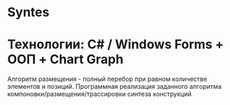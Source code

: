 # Syntes
# Технологии: C# / Windows Forms + ООП + Chart Graph
Алгоритм размещения - полный перебор при равном количестве элементов и позиций.
Программная реализация заданного алгоритма компоновки/размещения/трассировки синтеза конструкций

